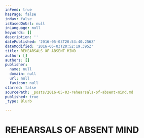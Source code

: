 ```yaml
---
inFeed: true
hasPage: false
inNav: false
isBasedOnUrl: null
inLanguage: null
keywords: []
description: ''
datePublished: '2016-05-03T20:53:40.256Z'
dateModified: '2016-05-03T20:52:19.395Z'
title: REHEARSALS OF ABSENT MIND
author: []
authors: []
publisher:
  name: null
  domain: null
  url: null
  favicon: null
starred: false
sourcePath: _posts/2016-05-03-rehearsals-of-absent-mind.md
published: true
_type: Blurb

---
```

# REHEARSALS OF ABSENT MIND